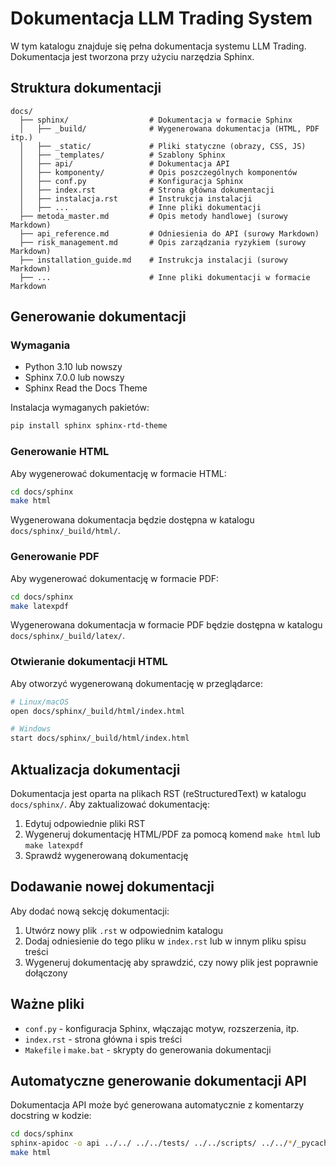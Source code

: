 # Dokumentacja LLM Trading System

W tym katalogu znajduje się pełna dokumentacja systemu LLM Trading. Dokumentacja jest tworzona przy użyciu narzędzia Sphinx.

## Struktura dokumentacji

```
docs/
  ├── sphinx/                  # Dokumentacja w formacie Sphinx
  │   ├── _build/              # Wygenerowana dokumentacja (HTML, PDF itp.)
  │   ├── _static/             # Pliki statyczne (obrazy, CSS, JS)
  │   ├── _templates/          # Szablony Sphinx
  │   ├── api/                 # Dokumentacja API
  │   ├── komponenty/          # Opis poszczególnych komponentów
  │   ├── conf.py              # Konfiguracja Sphinx
  │   ├── index.rst            # Strona główna dokumentacji
  │   ├── instalacja.rst       # Instrukcja instalacji
  │   ├── ...                  # Inne pliki dokumentacji
  ├── metoda_master.md         # Opis metody handlowej (surowy Markdown)
  ├── api_reference.md         # Odniesienia do API (surowy Markdown)
  ├── risk_management.md       # Opis zarządzania ryzykiem (surowy Markdown)
  ├── installation_guide.md    # Instrukcja instalacji (surowy Markdown)
  ├── ...                      # Inne pliki dokumentacji w formacie Markdown
```

## Generowanie dokumentacji

### Wymagania

- Python 3.10 lub nowszy
- Sphinx 7.0.0 lub nowszy
- Sphinx Read the Docs Theme

Instalacja wymaganych pakietów:

```bash
pip install sphinx sphinx-rtd-theme
```

### Generowanie HTML

Aby wygenerować dokumentację w formacie HTML:

```bash
cd docs/sphinx
make html
```

Wygenerowana dokumentacja będzie dostępna w katalogu `docs/sphinx/_build/html/`.

### Generowanie PDF

Aby wygenerować dokumentację w formacie PDF:

```bash
cd docs/sphinx
make latexpdf
```

Wygenerowana dokumentacja w formacie PDF będzie dostępna w katalogu `docs/sphinx/_build/latex/`.

### Otwieranie dokumentacji HTML

Aby otworzyć wygenerowaną dokumentację w przeglądarce:

```bash
# Linux/macOS
open docs/sphinx/_build/html/index.html

# Windows
start docs/sphinx/_build/html/index.html
```

## Aktualizacja dokumentacji

Dokumentacja jest oparta na plikach RST (reStructuredText) w katalogu `docs/sphinx/`. Aby zaktualizować dokumentację:

1. Edytuj odpowiednie pliki RST
2. Wygeneruj dokumentację HTML/PDF za pomocą komend `make html` lub `make latexpdf`
3. Sprawdź wygenerowaną dokumentację

## Dodawanie nowej dokumentacji

Aby dodać nową sekcję dokumentacji:

1. Utwórz nowy plik `.rst` w odpowiednim katalogu
2. Dodaj odniesienie do tego pliku w `index.rst` lub w innym pliku spisu treści
3. Wygeneruj dokumentację aby sprawdzić, czy nowy plik jest poprawnie dołączony

## Ważne pliki

- `conf.py` - konfiguracja Sphinx, włączając motyw, rozszerzenia, itp.
- `index.rst` - strona główna i spis treści
- `Makefile` i `make.bat` - skrypty do generowania dokumentacji

## Automatyczne generowanie dokumentacji API

Dokumentacja API może być generowana automatycznie z komentarzy docstring w kodzie:

```bash
cd docs/sphinx
sphinx-apidoc -o api ../../ ../../tests/ ../../scripts/ ../../*/_pycache_/ -e -M
make html
``` 